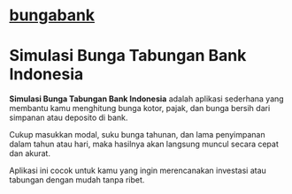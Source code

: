 # [bungabank](https://nelsenpro.github.io/bungabank/)
# Simulasi Bunga Tabungan Bank Indonesia

**Simulasi Bunga Tabungan Bank Indonesia** adalah aplikasi sederhana yang membantu kamu menghitung bunga kotor, pajak, dan bunga bersih dari simpanan atau deposito di bank. 

Cukup masukkan modal, suku bunga tahunan, dan lama penyimpanan dalam tahun atau hari, maka hasilnya akan langsung muncul secara cepat dan akurat.

Aplikasi ini cocok untuk kamu yang ingin merencanakan investasi atau tabungan dengan mudah tanpa ribet.
